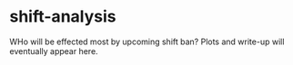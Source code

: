 # shift-analysis

WHo will be effected most by upcoming shift ban? Plots and write-up will eventually appear here.
